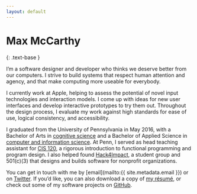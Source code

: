```yaml
---
layout: default
---
```


# Max McCarthy
{: .text-base }

I’m a software designer and developer who thinks we deserve better from our computers. I strive to
build systems that respect human attention and agency, and that make computing more useable for
everybody.

I currently work at Apple, helping to assess the potential of novel input technologies and
interaction models. I come up with ideas for new user interfaces and develop interactive prototypes
to try them out. Throughout the design process, I evaluate my work against high standards for ease
of use, logical consistency, and accessibility.

I graduated from the University of Pennsylvania in May 2016, with a Bachelor of Arts in [cognitive
science](https://web.sas.upenn.edu/cogsci/program/) and a Bachelor of Applied Science in [computer
and information science](https://www.cis.upenn.edu). At Penn, I served as head teaching assistant
for [CIS 120](https://seas.upenn.edu/~cis120/current/), a rigorous introduction to functional
programming and program design. I also helped found [Hack4Impact](https://hack4impact.org/), a
student group and 501&#8288;(c)&#8288;(3) that designs and builds software for nonprofit
organizations.

You can get in touch with me by [email](mailto:{{ site.metadata.email }}) or on
[Twitter](https://twitter.com/_maxmcc/). If you’d like, you can also download a copy of [my
résumé](/assets/McCarthy-Resume-201805.pdf), or check out some of my software projects on
[GitHub](https://github.com/maxmcc/).
